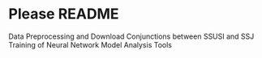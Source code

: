 # Please README

Data Preprocessing and Download
Conjunctions between SSUSI and SSJ
Training of Neural Network Model
Analysis Tools
